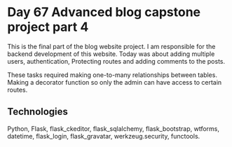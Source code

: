 # Day 67 Advanced blog capstone project part 4

This is the final part of the blog website project. I am responsible for the backend development of this website. 
Today was about adding multiple users, authentication, Protecting routes and adding comments to the posts.

These tasks required making one-to-many relationships between tables. Making a decorator 
function so only the admin can have access to certain routes.


## Technologies

Python, 
Flask, 
flask_ckeditor, 
flask_sqlalchemy, 
flask_bootstrap, 
wtforms, 
datetime,
flask_login,
flask_gravatar,
werkzeug.security,
functools.